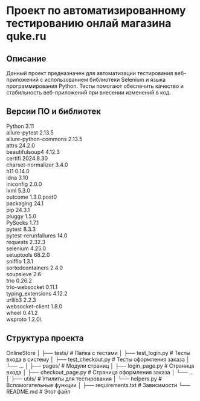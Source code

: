 # Проект по автоматизированному тестированию онлай магазина quke.ru

## Описание
Данный проект предназначен для автоматизации тестирования веб-приложений с использованием библиотеки Selenium 
и языка программирования Python. Тесты помогают обеспечить качество и стабильность 
веб-приложений при внесении изменений в код.

## Версии ПО и библиотек
Python 3.11\
allure-pytest         2.13.5\
allure-python-commons 2.13.5\
attrs                 24.2.0\
beautifulsoup4        4.12.3\
certifi               2024.8.30\
charset-normalizer    3.4.0\
h11                   0.14.0\
idna                  3.10\
iniconfig             2.0.0\
lxml                  5.3.0\
outcome               1.3.0.post0\
packaging             24.1\
pip                   24.3.1\
pluggy                1.5.0\
PySocks               1.7.1\
pytest                8.3.3\
pytest-rerunfailures  14.0\
requests              2.32.3\
selenium              4.25.0\
setuptools            68.2.0\
sniffio               1.3.1\
sortedcontainers      2.4.0\
soupsieve             2.6\
trio                  0.26.2\
trio-websocket        0.11.1\
typing_extensions     4.12.2\
urllib3               2.2.3\
websocket-client      1.8.0\
wheel                 0.41.2\
wsproto               1.2.0\

## Структура проекта
OnlineStore
│
├── tests/                # Папка с тестами
│   ├── test_login.py     # Тесты входа в систему
│   ├── test_checkout.py   # Тесты оформления заказа
│   └── ...
│
├── pages/                # Модули страниц
│   ├── login_page.py     # Страница входа
│   ├── checkout_page.py  # Страница оформления заказа
│   └── ...
│
├── utils/                # Утилиты для тестирования
│   └── helpers.py        # Вспомогательные функции
│
├── requirements.txt      # Зависимости
└── README.md             # Этот файл